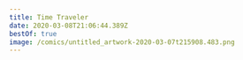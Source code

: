 ```yaml
---
title: Time Traveler
date: 2020-03-08T21:06:44.389Z
bestOf: true
image: /comics/untitled_artwork-2020-03-07t215908.483.png
---
```

